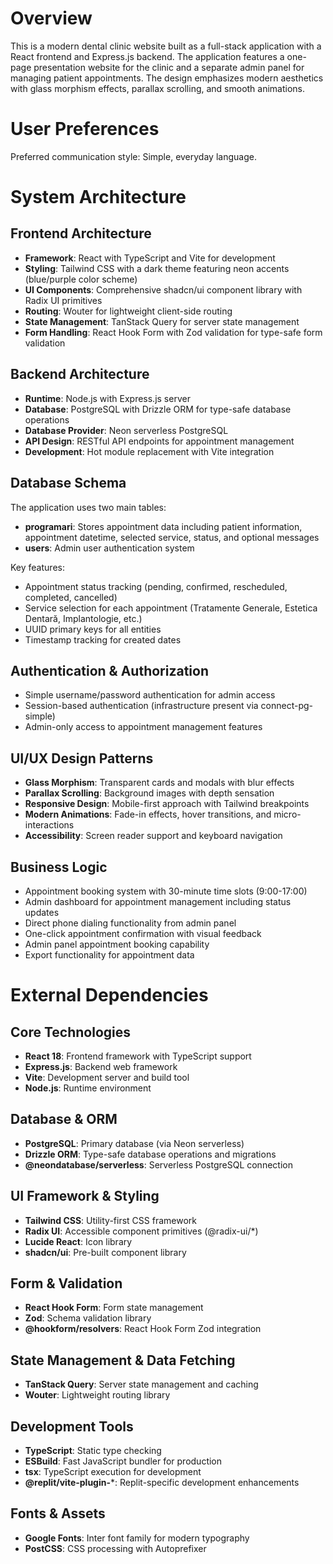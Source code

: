 # Overview

This is a modern dental clinic website built as a full-stack application with a React frontend and Express.js backend. The application features a one-page presentation website for the clinic and a separate admin panel for managing patient appointments. The design emphasizes modern aesthetics with glass morphism effects, parallax scrolling, and smooth animations.

# User Preferences

Preferred communication style: Simple, everyday language.

# System Architecture

## Frontend Architecture
- **Framework**: React with TypeScript and Vite for development
- **Styling**: Tailwind CSS with a dark theme featuring neon accents (blue/purple color scheme)
- **UI Components**: Comprehensive shadcn/ui component library with Radix UI primitives
- **Routing**: Wouter for lightweight client-side routing
- **State Management**: TanStack Query for server state management
- **Form Handling**: React Hook Form with Zod validation for type-safe form validation

## Backend Architecture
- **Runtime**: Node.js with Express.js server
- **Database**: PostgreSQL with Drizzle ORM for type-safe database operations
- **Database Provider**: Neon serverless PostgreSQL
- **API Design**: RESTful API endpoints for appointment management
- **Development**: Hot module replacement with Vite integration

## Database Schema
The application uses two main tables:
- **programari**: Stores appointment data including patient information, appointment datetime, selected service, status, and optional messages
- **users**: Admin user authentication system

Key features:
- Appointment status tracking (pending, confirmed, rescheduled, completed, cancelled)
- Service selection for each appointment (Tratamente Generale, Estetica Dentară, Implantologie, etc.)
- UUID primary keys for all entities
- Timestamp tracking for created dates

## Authentication & Authorization
- Simple username/password authentication for admin access
- Session-based authentication (infrastructure present via connect-pg-simple)
- Admin-only access to appointment management features

## UI/UX Design Patterns
- **Glass Morphism**: Transparent cards and modals with blur effects
- **Parallax Scrolling**: Background images with depth sensation
- **Responsive Design**: Mobile-first approach with Tailwind breakpoints
- **Modern Animations**: Fade-in effects, hover transitions, and micro-interactions
- **Accessibility**: Screen reader support and keyboard navigation

## Business Logic
- Appointment booking system with 30-minute time slots (9:00-17:00)
- Admin dashboard for appointment management including status updates
- Direct phone dialing functionality from admin panel
- One-click appointment confirmation with visual feedback
- Admin panel appointment booking capability
- Export functionality for appointment data

# External Dependencies

## Core Technologies
- **React 18**: Frontend framework with TypeScript support
- **Express.js**: Backend web framework
- **Vite**: Development server and build tool
- **Node.js**: Runtime environment

## Database & ORM
- **PostgreSQL**: Primary database (via Neon serverless)
- **Drizzle ORM**: Type-safe database operations and migrations
- **@neondatabase/serverless**: Serverless PostgreSQL connection

## UI Framework & Styling
- **Tailwind CSS**: Utility-first CSS framework
- **Radix UI**: Accessible component primitives (@radix-ui/*)
- **Lucide React**: Icon library
- **shadcn/ui**: Pre-built component library

## Form & Validation
- **React Hook Form**: Form state management
- **Zod**: Schema validation library
- **@hookform/resolvers**: React Hook Form Zod integration

## State Management & Data Fetching
- **TanStack Query**: Server state management and caching
- **Wouter**: Lightweight routing library

## Development Tools
- **TypeScript**: Static type checking
- **ESBuild**: Fast JavaScript bundler for production
- **tsx**: TypeScript execution for development
- **@replit/vite-plugin-***: Replit-specific development enhancements

## Fonts & Assets
- **Google Fonts**: Inter font family for modern typography
- **PostCSS**: CSS processing with Autoprefixer